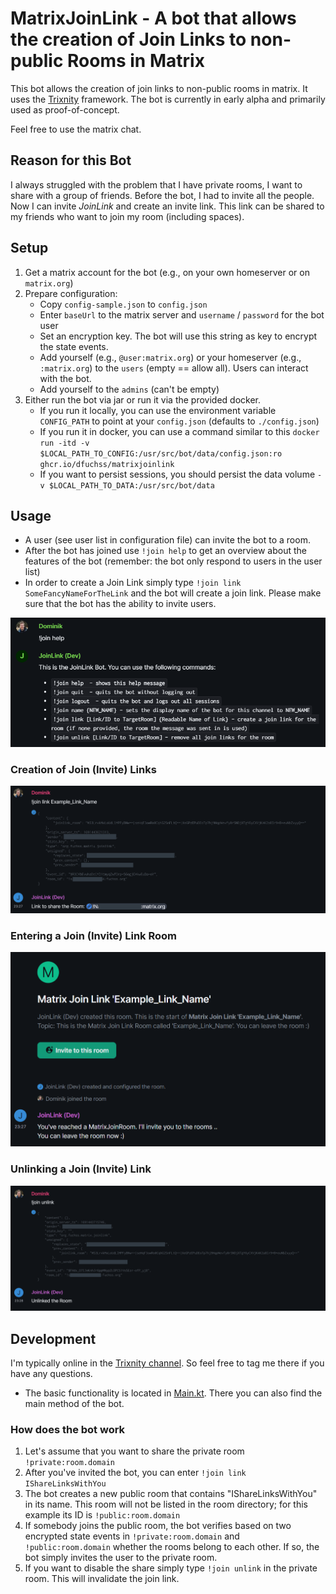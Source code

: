 # MatrixJoinLink - A bot that allows the creation of Join Links to non-public Rooms in Matrix

This bot allows the creation of join links to non-public rooms in matrix. It uses the [Trixnity](https://trixnity.gitlab.io/trixnity/) framework.
The bot is currently in early alpha and primarily used as proof-of-concept.

Feel free to use the matrix chat.

## Reason for this Bot

I always struggled with the problem that I have private rooms, I want to share with a group of friends. Before the bot, I had to invite all the people. Now I
can invite _JoinLink_ and create an invite link. This link can be shared to my friends who want to join my room (including spaces).

## Setup

1. Get a matrix account for the bot (e.g., on your own homeserver or on `matrix.org`)
2. Prepare configuration:
    * Copy `config-sample.json` to `config.json`
    * Enter `baseUrl` to the matrix server and `username` / `password` for the bot user
    * Set an encryption key. The bot will use this string as key to encrypt the state events.
    * Add yourself (e.g., `@user:matrix.org`) or your homeserver (e.g., `:matrix.org`) to the `users` (empty == allow all). Users can interact with the bot.
    * Add yourself to the `admins` (can't be empty)
3. Either run the bot via jar or run it via the provided docker.
    * If you run it locally, you can use the environment variable `CONFIG_PATH` to point at your `config.json` (defaults to `./config.json`)
    * If you run it in docker, you can use a command similar to
      this `docker run -itd -v $LOCAL_PATH_TO_CONFIG:/usr/src/bot/data/config.json:ro ghcr.io/dfuchss/matrixjoinlink`
    * If you want to persist sessions, you should persist the data volume `-v $LOCAL_PATH_TO_DATA:/usr/src/bot/data`

## Usage

* A user (see user list in configuration file) can invite the bot to a room.
* After the bot has joined use `!join help` to get an overview about the features of the bot (remember: the bot only respond to users in the user list)
* In order to create a Join Link simply type `!join link SomeFancyNameForTheLink` and the bot will create a join link. Please make sure that the bot has the ability to invite users.

![Help](.docs/help.png)

### Creation of Join (Invite) Links
![Creation](.docs/creation.png)

### Entering a Join (Invite) Link Room
![Enter](.docs/joined.png)

### Unlinking a Join (Invite) Link
![Unlink](.docs/unlink.png)

## Development

I'm typically online in the [Trixnity channel](https://matrix.to/#/#trixnity:imbitbu.de). So feel free to tag me there if you have any questions.

* The basic functionality is located in [Main.kt](src/main/kotlin/org/fuchss/matrix/joinlink/Main.kt). There you can also find the main method of the bot.

### How does the bot work

1. Let's assume that you want to share the private room `!private:room.domain`
2. After you've invited the bot, you can enter `!join link IShareLinksWithYou`
3. The bot creates a new public room that contains "IShareLinksWithYou" in its name. This room will not be listed in the room directory; for this example its ID
   is `!public:room.domain`
4. If somebody joins the public room, the bot verifies based on two encrypted state events in `!private:room.domain` and `!public:room.domain` whether the rooms
   belong to each other. If so, the bot simply invites the user to the private room.
5. If you want to disable the share simply type `!join unlink` in the private room. This will invalidate the join link.
